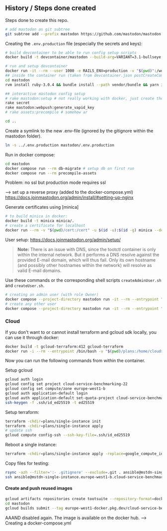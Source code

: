 ## History / Steps done created

Steps done to create this repo.

```sh
# add mastodon as git subtree
git subtree add --prefix mastodon https://github.com/mastodon/mastodon.git v4.0.2 --squash
```

Creating the `.env.production` file (especially the secrets and keys):

```sh
# build devcontainer to be able to run config setup scripts
docker build -t devcontainer/mastodon --build-arg=VARIANT=3.1-bullseye --build-arg=NODE_VERSION=14 .mastodon/devcontainer/
```

```sh
# run and setup devcontainer
docker run -it --rm --user 1000 -e RAILS_ENV=production -v "$(pwd)":/workspaces/mastodon --workdir=/workspaces/mastodon devcontainer/mastodon /bin/bash
## inside the container run (taken from devcontainer.json postCreateCommand - a bit bloated, but it works)
cd mastodon
rvm install ruby-3.0.4 && bundle install --path vendor/bundle && yarn install && gem install rake

## interactive mastodon config setup
# rake mastodon:setup # not really working with docker, just create the file by hand and add the secrets manually
rake secret
rake mastodon:webpush:generate_vapid_key
# rake assets:precompile # somehow ar

cd ..
```

Create a symlink to the new .env-file (ignored by the gitignore within the mastodon folder).

```sh
ln -s ../.env.production mastodon/.env.production
```

Run in docker compose:

```sh
cd mastodon
docker compose run --rm db-migrate # setup db on first run
docker compose run --rm precompile-assets
```

Problem: no ssl but production mode requires ssl

--> set up a reverse proxy (added to the docker-compose.yml) https://docs.joinmastodon.org/admin/install/#setting-up-nginx

Generate certificates using [minica]

```sh
# to build minica in docker:
docker build -t minica minica/.
# create a certificate for localhost
docker run --rm -v "$(pwd)/cert:/cert" -u $(id -u):$(id -g) minica --domains localhost
```

User setup: https://docs.joinmastodon.org/admin/setup/

> **Note:** There is an issue with DNS, since the tootctl container is only within the internal network.
> But it performs a DNS resolve against the provided E-mail domain, which will thus fail.
> Only its own hostname (and possibly other hostnames within the network) will resolve as valid E-mail domains.

Use these commands or the corresponding shell scripts `createAdminUser.sh` and `createUser.sh`.

```sh
# creating an admin user (with role Owner)
docker compose --project-directory mastodon run -it --rm --entrypoint "bash -c" tootctl 'tootctl accounts create toor --email root@$(hostname) --confirmed --role Owner'
# create any other user
docker compose --project-directory mastodon run -it --rm --entrypoint "bash -c" tootctl "tootctl accounts create user01 --email user01@\$(hostname) --confirmed"
```

### Cloud

If you don't want to or cannot install terraform and gcloud sdk locally, you can use it through docker:

```sh
docker build -t gcloud-terraform:412 gcloud-terraform
docker run -i --rm --entrypoint /bin/bash -v "$(pwd)/plans:/home/cloudsdk/plans" -v gcloud-config-personal:/home/cloudsdk/.config -v gcloud-config-root:/root/.config --name gcloud-terraform -w /home/cloudsdk/plans gcloud-terraform:412
```

Now you can run the following commands from within the container.

Setup gcloud

```sh
gcloud auth login
gcloud config set project cloud-service-benchmarking-22
gcloud config set compute/zone europe-west1-b
gcloud auth application-default login
gcloud auth application-default set-quota-project cloud-service-benchmarking-22
ssh-keygen -f .ssh/id_ed25519 -t ed25519
```

Setup terraform:

```sh
terraform -chdir=plans/single-instance init
terraform -chdir=plans/single-instance apply
# update ssh 
gcloud compute config-ssh --ssh-key-file=.ssh/id_ed25519
```

Reboot a single instance:

```sh
terraform -chdir=plans/single-instance apply -replace=google_compute_instance.instance -var-file="secrets.tfvars"
```

Copy files for testing:

```sh
rsync -azh --filter=':- .gitignore' --exclude=.git . ansible@mstdn-single-instance.europe-west1-b.cloud-service-benchmarking-22:project
ssh ansible@mstdn-single-instance.europe-west1-b.cloud-service-benchmarking-22
```

#### Create and push reused images

```sh
gcloud artifacts repositories create tootsuite --repository-format=docker --location europe-west1
cd mastodon
gcloud builds submit --tag europe-west1-docker.pkg.dev/cloud-service-benchmarking-22/tootsuite/mastodon
```

AAAND disabled again. The image is available on the docker hub. --> Creating a docker-compose.yml
